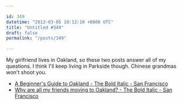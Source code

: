 ```yaml
---

id: 349
datetime: "2013-03-05 18:12:10 +0000 UTC"
title: "Untitled #349"
draft: false
permalink: "/posts/349"

---
```


My girlfriend lives in Oakland, so these two posts answer all of my questions. I think I'll keep living in Parkside though. Chinese grandmas won't shoot you. 

 
 * [A Beginner's Guide to Oakland - The Bold Italic - San Francisco](http://www.thebolditalic.com/sarahverena/stories/2639-a-beginners-guide-to-oakland)
 * [Why are all my friends moving to Oakland? - The Bold Italic - San Francisco](http://www.thebolditalic.com/BrokeAssStuart/stories/2841-why-are-all-my-friends-moving-to-oakland)


